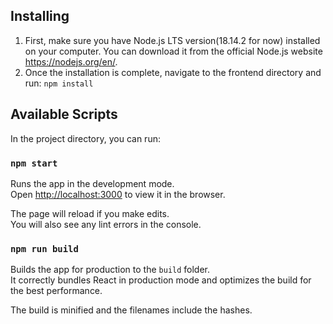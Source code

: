 ## Installing

1. First, make sure you have Node.js LTS version(18.14.2 for now) installed on your computer. You can download it from the official Node.js website https://nodejs.org/en/.
2. Once the installation is complete, navigate to the frontend directory and run:
`npm install`

## Available Scripts

In the project directory, you can run:

### `npm start`

Runs the app in the development mode.\
Open [http://localhost:3000](http://localhost:3000) to view it in the browser.

The page will reload if you make edits.\
You will also see any lint errors in the console.

### `npm run build`

Builds the app for production to the `build` folder.\
It correctly bundles React in production mode and optimizes the build for the best performance.

The build is minified and the filenames include the hashes.
